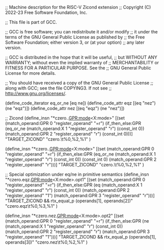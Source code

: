 ;; Machine description for the RISC-V Zicond extension
;; Copyright (C) 2022-23 Free Software Foundation, Inc.

;; This file is part of GCC.

;; GCC is free software; you can redistribute it and/or modify
;; it under the terms of the GNU General Public License as published by
;; the Free Software Foundation; either version 3, or (at your option)
;; any later version.

;; GCC is distributed in the hope that it will be useful,
;; but WITHOUT ANY WARRANTY; without even the implied warranty of
;; MERCHANTABILITY or FITNESS FOR A PARTICULAR PURPOSE.  See the
;; GNU General Public License for more details.

;; You should have received a copy of the GNU General Public License
;; along with GCC; see the file COPYING3.  If not see
;; <http://www.gnu.org/licenses/>.

(define_code_iterator eq_or_ne [eq ne])
(define_code_attr eqz [(eq "nez") (ne "eqz")])
(define_code_attr nez [(eq "eqz") (ne "nez")])

;; Zicond
(define_insn "*czero.<eqz>.<GPR:mode><X:mode>"
  [(set (match_operand:GPR 0 "register_operand"                      "=r")
        (if_then_else:GPR (eq_or_ne (match_operand:X 1 "register_operand" "r")
                                    (const_int 0))
                          (match_operand:GPR 2 "register_operand"    "r")
                          (const_int 0)))]
  "TARGET_ZICOND"
  "czero.<eqz>\t%0,%2,%1"
)

(define_insn "*czero.<nez>.<GPR:mode><X:mode>"
  [(set (match_operand:GPR 0 "register_operand"                     "=r")
        (if_then_else:GPR (eq_or_ne (match_operand:X 1 "register_operand" "r")
                                    (const_int 0))
                          (const_int 0)
                          (match_operand:GPR 2 "register_operand"   "r")))]
  "TARGET_ZICOND"
  "czero.<nez>\t%0,%2,%1"
)

;; Special optimization under eq/ne in primitive semantics
(define_insn "*czero.eqz.<GPR:mode><X:mode>.opt1"
  [(set (match_operand:GPR 0 "register_operand"                   "=r")
        (if_then_else:GPR (eq (match_operand:X 1 "register_operand" "r")
                              (const_int 0))
                          (match_operand:GPR 2 "register_operand" "1")
                          (match_operand:GPR 3 "register_operand" "r")))]
  "TARGET_ZICOND && rtx_equal_p (operands[1], operands[2])"
  "czero.eqz\t%0,%3,%1"
)

(define_insn "*czero.nez.<GPR:mode><X:mode>.opt2"
  [(set (match_operand:GPR 0 "register_operand"                   "=r")
        (if_then_else:GPR (ne (match_operand:X 1 "register_operand" "r")
                              (const_int 0))
                          (match_operand:GPR 2 "register_operand" "r")
                          (match_operand:GPR 3 "register_operand" "1")))]
  "TARGET_ZICOND && rtx_equal_p (operands[1], operands[3])"
  "czero.nez\t%0,%2,%1"
)
